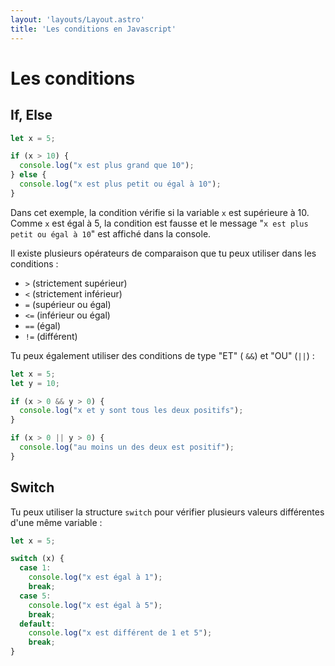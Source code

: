 ```yaml
---
layout: 'layouts/Layout.astro'
title: 'Les conditions en Javascript'
---
```

# Les conditions
## If, Else
```js
let x = 5;

if (x > 10) {
  console.log("x est plus grand que 10");
} else {
  console.log("x est plus petit ou égal à 10");
}
```

Dans cet exemple, la condition vérifie si la variable <code>x</code> est
supérieure à 10. Comme <code>x</code> est égal à 5, la condition est
fausse et le message "<code>x est plus petit ou égal à 10</code>" est
affiché dans la console.



Il existe plusieurs opérateurs de comparaison que tu peux utiliser
dans les conditions :

- <code>></code> (strictement supérieur)
- <code><</code> (strictement inférieur)
- <code>=</code> (supérieur ou égal)
- <code><=</code> (inférieur ou égal)
- <code>==</code> (égal)
- <code>!=</code> (différent)


Tu peux également utiliser des conditions de type "ET" (
<code>&&</code>) et "OU" (<code>||</code>) :

```js
let x = 5;
let y = 10;

if (x > 0 && y > 0) {
  console.log("x et y sont tous les deux positifs");
}

if (x > 0 || y > 0) {
  console.log("au moins un des deux est positif");
}
```


## Switch

Tu peux utiliser la structure <code>switch</code> pour vérifier
plusieurs valeurs différentes d'une même variable :

```js
let x = 5;

switch (x) {
  case 1:
    console.log("x est égal à 1");
    break;
  case 5:
    console.log("x est égal à 5");
    break;
  default:
    console.log("x est différent de 1 et 5");
    break;
}
```
